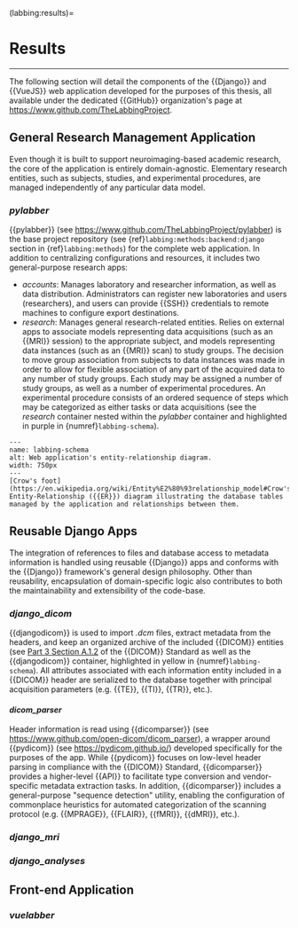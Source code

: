 (labbing:results)=
# Results

<hr>

The following section will detail the components of the {{Django}} and {{VueJS}} web application developed for the purposes of this thesis, all available under the dedicated {{GitHub}} organization's page at https://www.github.com/TheLabbingProject.

## General Research Management Application

Even though it is built to support neuroimaging-based academic research, the core of the application is entirely domain-agnostic. Elementary research entities, such as subjects, studies, and experimental procedures, are managed independently of any particular data model.

### *pylabber*

{{pylabber}} (see https://www.github.com/TheLabbingProject/pylabber) is the base project repository (see {ref}`labbing:methods:backend:django` section in {ref}`labbing:methods`) for the complete web application. In addition to centralizing configurations and resources, it includes two general-purpose research apps:

* *accounts*: Manages laboratory and researcher information, as well as data distribution. Administrators can register new laboratories and users (researchers), and users can provide {{SSH}} credentials to remote machines to configure export destinations.
* *research*: Manages general research-related entities. Relies on external apps to associate models representing data acquisitions (such as an {{MRI}} session) to the appropriate subject, and models representing data instances (such as an {{MRI}} scan) to study groups. The decision to move group association from subjects to data instances was made in order to allow for flexible association of any part of the acquired data to any number of study groups. Each study may be assigned a number of study groups, as well as a number of experimental procedures. An experimental procedure consists of an ordered sequence of steps which may be categorized as either tasks or data acquisitions (see the *research* container nested within the *pylabber* container and highlighted in purple in {numref}`labbing-schema`).

```{figure} ./assets/labbing_schema.png
---
name: labbing-schema
alt: Web application's entity-relationship diagram.
width: 750px
---
[Crow's foot](https://en.wikipedia.org/wiki/Entity%E2%80%93relationship_model#Crow's_foot_notation) Entity-Relationship ({{ER}}) diagram illustrating the database tables managed by the application and relationships between them.
```
## Reusable Django Apps

The integration of references to files and database access to metadata information is handled using reusable {{Django}} apps and conforms with the {{Django}} framework's general design philosophy. Other than reusability, encapsulation of domain-specific logic also contributes to both the maintainability and extensibility of the code-base.

### *django_dicom*

{{djangodicom}} is used to import *.dcm* files, extract metadata from the headers, and keep an organized archive of the included {{DICOM}} entities (see [Part 3 Section A.1.2](https://dicom.nema.org/dicom/2013/output/chtml/part03/chapter_A.html) of the {{DICOM}} Standard as well as the {{djangodicom}} container, highlighted in yellow in {numref}`labbing-schema`). All attributes associated with each information entity included in a {{DICOM}} header are serialized to the database together with principal acquisition parameters (e.g. {{TE}}, {{TI}}, {{TR}}, etc.).

#### *dicom_parser*

Header information is read using {{dicomparser}} (see https://www.github.com/open-dicom/dicom_parser), a wrapper around {{pydicom}} (see https://pydicom.github.io/) developed specifically for the purposes of the app. While {{pydicom}} focuses on low-level header parsing in compliance with the {{DICOM}} Standard, {{dicomparser}} provides a higher-level {{API}} to facilitate type conversion and vendor-specific metadata extraction tasks. In addition, {{dicomparser}} includes a general-purpose "sequence detection" utility, enabling the configuration of commonplace heuristics for automated categorization of the scanning protocol (e.g. {{MPRAGE}}, {{FLAIR}}, {{fMRI}}, {{dMRI}}, etc.).

### *django_mri*

### *django_analyses*

## Front-end Application

### *vuelabber*

